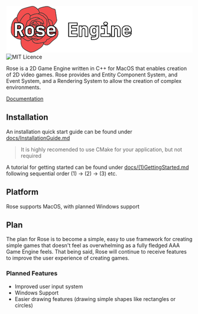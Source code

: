 ![Rose](brand/Rose_Logo.png)  
![MIT Licence](https://img.shields.io/badge/License-MIT%20-blue.svg) 

Rose is a 2D Game Engine written in C++ for MacOS that enables creation of 2D video games. Rose provides and Entity Component System, and Event System, and a Rendering System to allow the creation of complex environments. 

[Documentation](docs)

## Installation
An installation quick start guide can be found under [docs/InstallationGuide.md](docs/InstallationGuide.md)
> It is highly recomended to use CMake for your application, but not required


A tutorial for getting started can be found under [docs/(1)GettingStarted.md](docs/(1)GettingStarted.md) following sequential order (1) -> (2) -> (3) etc.

## Platform
Rose supports MacOS, with planned Windows support

## Plan
The plan for Rose is to become a simple, easy to use framework for creating simple games that doesn't feel as overwhelming as a fully fledged AAA Game Engine feels. That being said, Rose will continue to receive features to improve the user experience of creating games.

### Planned Features
* Improved user input system
* Windows Support
* Easier drawing features (drawing simple shapes like rectangles or circles)

